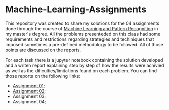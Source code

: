 # Machine-Learning-Assignments

This repository was created to share my solutions for the 04 assignments done through the course of [Machine Learning and Pattern Recognition](https://www.ic.unicamp.br/~rocha/teaching/index.html) in my master's degree. All the problems presenteded on this class had some requirements and restrictions regarding strategies and techiniques that imposed sometimes a pre-defined methodology to be followed. All of those points are discussed on the reports.

For each task there is a jupyter notebook containing the solution developed and a writen report explaining step by step of how the results were achivied as well as the dificulties/limitations found on each problem. You can find those reports on the following links:

  - [Assignment 01](https://www.overleaf.com/read/dhjmpdgyzthw);
  - [Assignment 02](https://www.overleaf.com/read/cswhwjsbpmqh);
  - Assignment 03;
  - Assignment 04;
